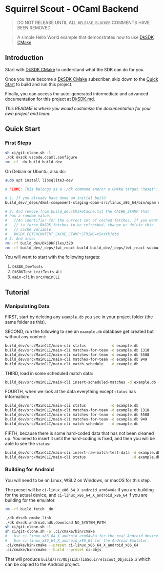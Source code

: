 # Squirrel Scout - OCaml Backend

> DO NOT RELEASE UNTIL ALL `RELEASE_BLOCKER` COMMENTS HAVE BEEN REMOVED.

[DkSDK CMake]: https://diskuv.com/cmake/help/latest/

> A simple Hello World example that demonstrates how to use
> [DkSDK CMake]

## Introduction

Start with [DkSDK CMake] to understand what the SDK can do for you.

Once you have become a [DkSDK CMake] subscriber, skip down to
the [Quick Start](#quick-start) to build and run this project.

Finally, you can access the auto-generated intermediate
and advanced documentation for this project at [DkSDK.md](./DkSDK.md).

*This README is where you would customize the documentation for your
own project and team.*

## Quick Start

### First Steps

```sh
sh ci/git-clone.sh -l
./dk dksdk.vscode.ocaml.configure
rm -rf _dn build build_dev
```

On Debian or Ubuntu, also do:

```sh
sudo apt install libsqlite3-dev

# FIXME: This belongs as a ./dk command and/or a CMake target "Reset":

# 1. If you already have done an initial build
build_dev/_deps/dkml-component-staging-opam-src/linux_x86_64/bin/opam update --root $HOME/.config/opam diskuv-2.0.2

# 2. And remove from build_dev/CMakeCache.txt the CACHE_STAMP that
# has a random value:
#   //An identifier for the current set of cached fetches. If you want
#   // to force DkSDK fetches to be refreshed, change or delete this
#   // cache variable
#   DKSDK_FETCHCONTENT_CACHE_STAMP:STRING=x5nYXkjdtq
# 3. And also:
rm -rf build_dev/DkSDKFiles/320
rm -rf build_dev/_deps/lwt_react-build build_dev/_deps/lwt_react-subbuild build_dev/_deps/lwt-build build_dev/_deps/lwt-subbuild
```

You will want to start with the following targets:

1. `DkSDK_DevTools`
2. `DkSDKTest_UnitTests_ALL`
3. `main-cli` in `src/MainCLI`

## Tutorial

### Manipulating Data

FIRST, start by deleting any `example.db` you see in your project folder (the same
folder as this).

SECOND, run the following to see an `example.db` database get created
but without any content:

```sh
build_dev/src/MainCLI/main-cli status           -d example.db
build_dev/src/MainCLI/main-cli matches-for-team -d example.db 1318
build_dev/src/MainCLI/main-cli matches-for-team -d example.db 5588
build_dev/src/MainCLI/main-cli matches-for-team -d example.db 949
build_dev/src/MainCLI/main-cli match-schedule   -d example.db
```

THIRD, load in some scheduled match data:

```sh
build_dev/src/MainCLI/main-cli insert-scheduled-matches -d example.db --match-json data/schedule.json
```

FOURTH, when we look at the data everything except `status` has information:

```sh
build_dev/src/MainCLI/main-cli status           -d example.db
build_dev/src/MainCLI/main-cli matches-for-team -d example.db 1318
build_dev/src/MainCLI/main-cli matches-for-team -d example.db 5588
build_dev/src/MainCLI/main-cli matches-for-team -d example.db 949
build_dev/src/MainCLI/main-cli match-schedule   -d example.db
```

FIFTH, because there is some hard-coded data that has not been cleaned
up. You need to insert it until the hard-coding is fixed, and then
you will be able to see the `status`:

```sh
build_dev/src/MainCLI/main-cli insert-raw-match-test-data -d example.db
build_dev/src/MainCLI/main-cli status                     -d example.db
```

### Building for Android

You will need to be on Linux, WSL2 on Windows, or macOS for this step.

The preset will be `ci-linux_x86_64_X_android_arm64v8a` if you are
building for the actual device, and `ci-linux_x86_64_X_android_x86_64` if
you are building for the emulator.

```sh
rm -rf build fetch _dn

./dk dksdk.cmake.link
./dk dksdk.android.ndk.download NO_SYSTEM_PATH
sh ci/git-clone.sh -l
sh ci/git-clone.sh -p .ci/cmake/bin/cmake
#   Use ci-linux_x86_64_X_android_arm64v8a for the real Android device.
#   Use ci-linux_x86_64_X_android_x86_64 for the Android Emulator.
.ci/cmake/bin/cmake --preset ci-linux_x86_64_X_android_x86_64
.ci/cmake/bin/cmake --build --preset ci-objs
```

That will produce `build/src/ObjsLib/libSquirrelScout_ObjsLib.a` which
can be copied to the Android project.
